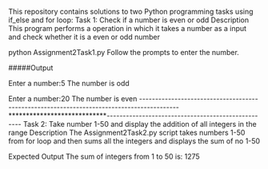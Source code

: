 This repository contains solutions to two  Python programming tasks using if_else and for loop:
Task 1: Check if a number is even or odd
Description
This program performs a operation in which it takes a number as a input and check whether it is a even or odd number

python Assignment2Task1.py
Follow the prompts to enter the number.

#####Output

Enter a number:5
The number is odd

Enter a number:20
The number is even
------------------------------------------------------------------------------------------****************************---------------------------------------------------
Task 2: Take number 1-50 and display the addition of all integers in the range
Description
The Assignment2Task2.py script  takes numbers 1-50 from for loop and then sums all the integers and displays the sum of no 1-50

Expected Output
The sum of integers from 1 to 50 is: 1275
